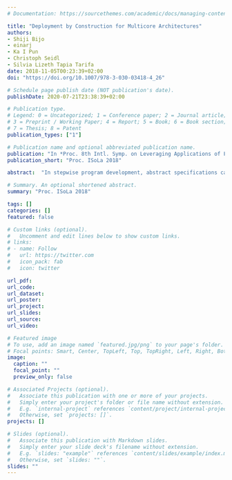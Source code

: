 ```yaml
---
# Documentation: https://sourcethemes.com/academic/docs/managing-content/

title: "Deployment by Construction for Multicore Architectures"
authors: 
- Shiji Bijo
- einarj 
- Ka I Pun 
- Christoph Seidl
- Silvia Lizeth Tapia Tarifa
date: 2018-11-05T00:23:39+02:00
doi: "https://doi.org/10.1007/978-3-030-03418-4_26"

# Schedule page publish date (NOT publication's date).
publishDate: 2020-07-21T23:38:39+02:00

# Publication type.
# Legend: 0 = Uncategorized; 1 = Conference paper; 2 = Journal article;
# 3 = Preprint / Working Paper; 4 = Report; 5 = Book; 6 = Book section;
# 7 = Thesis; 8 = Patent
publication_types: ["1"]

# Publication name and optional abbreviated publication name.
publication: "In *Proc. 8th Intl. Symp. on Leveraging Applications of Formal Methods (ISoLA 2018)*, LNCS 11244. © Springer 2018."
publication_short: "Proc. ISoLa 2018"

abstract:  "In stepwise program development, abstract specifications can be transformed into (parallel) programs which preserve functional correctness. Although tackling bad performance after a program’s deployment may require a costly redesign, deployment decisions are usually made very late in program development. This paper argues for the introduction of deployment decisions as an integrated part of a development-by-construction process: Deployment decisions should be expressed as part of a program’s high-level model and evaluated by how they affect program performance, using metrics at an appropriate level of abstraction. To illustrate such a deployment-by-construction process, we sketch how deployment decisions may be modelled and evaluated, concerning data layout in shared memory for parallel programs targeting shared-memory multicore architectures with caches. For simplicity, we use an abstract metric of data access penalties and simulate data accesses on a memory system which internally ensures data coherency between cores."

# Summary. An optional shortened abstract.
summary: "Proc. ISoLa 2018"

tags: []
categories: []
featured: false

# Custom links (optional).
#   Uncomment and edit lines below to show custom links.
# links:
# - name: Follow
#   url: https://twitter.com
#   icon_pack: fab
#   icon: twitter

url_pdf:
url_code:
url_dataset:
url_poster:
url_project:
url_slides:
url_source:
url_video:

# Featured image
# To use, add an image named `featured.jpg/png` to your page's folder. 
# Focal points: Smart, Center, TopLeft, Top, TopRight, Left, Right, BottomLeft, Bottom, BottomRight.
image:
  caption: ""
  focal_point: ""
  preview_only: false

# Associated Projects (optional).
#   Associate this publication with one or more of your projects.
#   Simply enter your project's folder or file name without extension.
#   E.g. `internal-project` references `content/project/internal-project/index.md`.
#   Otherwise, set `projects: []`.
projects: []

# Slides (optional).
#   Associate this publication with Markdown slides.
#   Simply enter your slide deck's filename without extension.
#   E.g. `slides: "example"` references `content/slides/example/index.md`.
#   Otherwise, set `slides: ""`.
slides: ""
---
```

